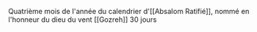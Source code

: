 Quatrième mois de l'année du calendrier d'[[Absalom Ratifié]], nommé en l'honneur du dieu du vent [[Gozreh]]
30 jours